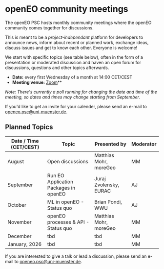 # openEO community meetings

The openEO PSC hosts monthly community meetings where the openEO community comes together for discussions.

This is meant to be a *project-independant* platform for developers to announce news,
inform about recent or planned work, exchange ideas, discuss issues and get to
know each other. Everyone is welcome!

We start with specific topics (see table below), often in the form of a presentation or moderated discussion
and haven an open forum for discussions, questions and other topics afterwards.

- **Date:** every first Wednesday of a month at 14:00 CET/CEST
- **Meeting venue:** [Zoom](https://wwu.zoom.us/j/66698432546?pwd=YVVhbGFLY3RBaWlMcGhza3lPSWQ2dz09)**

*Note: There's currently a poll running for changing the date and time of the meeting, so dates and times may change starting from September.*

If you'd like to get an invite for your calender, please send an e-mail to [openeo.psc@uni-muenster.de](mailto:openeo.psc@uni-muenster.de).

## Planned Topics

| Date / Time (CET/CEST) | Topic | Presented by | Moderator |
| ---------------------- | ----- | ------------ | --------- |
| August                 | Open discussions                      | Matthias Mohr, moreGeo | MM |
| September              | Run EO Application Packages in openEO | Juraj Zvolensky, EURAC | AJ |
| October                | ML in openEO - Status quo             | Brian Pondi, WWU | AJ |
| November               | openEO processes & API - Status quo   | Matthias Mohr, moreGeo | MM |
| December               | tbd                                   | tbd | MM |
| January, 2026          | tbd                                   | tbd | MM |

If you are interested to give a talk or lead a discussion, please send an e-mail to [openeo.psc@uni-muenster.de](mailto:openeo.psc@uni-muenster.de).
